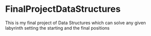 # FinalProjectDataStructures
This is my final project of Data Structures which can solve any given labyrinth setting the starting and the final positions
